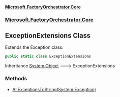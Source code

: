 #### [Microsoft.FactoryOrchestrator.Core](./Microsoft-FactoryOrchestrator-Core.md 'Microsoft.FactoryOrchestrator.Core')
### [Microsoft.FactoryOrchestrator.Core](./Microsoft-FactoryOrchestrator-Core.md 'Microsoft.FactoryOrchestrator.Core')
## ExceptionExtensions Class
Extends the Exception class.  
```csharp
public static class ExceptionExtensions
```
Inheritance [System.Object](https://docs.microsoft.com/en-us/dotnet/api/System.Object 'System.Object') &#129106; ExceptionExtensions  
### Methods
- [AllExceptionsToString(System.Exception)](./Microsoft-FactoryOrchestrator-Core-ExceptionExtensions-AllExceptionsToString(System-Exception).md 'Microsoft.FactoryOrchestrator.Core.ExceptionExtensions.AllExceptionsToString(System.Exception)')
